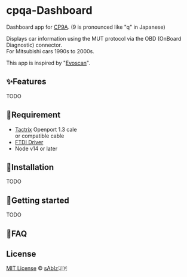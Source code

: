 # cpqa-Dashboard

Dashboard app for [CP9A](https://en.wikipedia.org/wiki/Mitsubishi_Lancer_Evolution).
(9 is pronounced like "q" in Japanese)

Displays car information using the MUT protocol via the OBD (OnBoard Diagnostic) connector.  
For Mitsubishi cars 1990s to 2000s.  

This app is inspired by "[Evoscan](https://evoscan.com/)".

## :sparkles:Features

 TODO

## :egg:Requirement

- [Tactrix](https://www.tactrix.com/) Openport 1.3 cale  
  or compatible cable
- [FTDI Driver](https://www.ftdichip.com/FTDrivers.htm)
- Node v14 or later

## :hatching_chick:Installation

TODO

## :hatched_chick:Getting started

TODO

## :chicken:FAQ

 

## License

[MIT License](LICENSE) :copyright: [sAbIz](https://github.com/sabiz):jp: